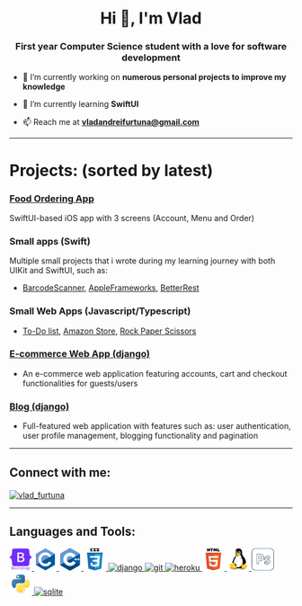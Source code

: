 <h1 align="center">Hi 👋, I'm Vlad</h1>
<h3 align="center">First year Computer Science student with a love for software development</h3>

- 🔭 I’m currently working on **numerous personal projects to improve my knowledge**

- 🌱 I’m currently learning **SwiftUI**

- 📫 Reach me at **vladandreifurtuna@gmail.com**

---

<h1 align="left">Projects: (sorted by latest)</h1>
<h3 align="left"><a href="https://github.com/furtunavlad/Appetizers">Food Ordering App</a></h3>
<p>SwiftUI-based iOS app with 3 screens (Account, Menu and Order)</p>
<h3 align="left">Small apps (Swift)</h3>
<p>Multiple small projects that i wrote during my learning journey with both UIKit and SwiftUI, such as:</p>
<p><ul><li><a href="https://github.com/furtunavlad/BarcodeScanner">BarcodeScanner</a>, <a href="https://github.com/furtunavlad/AppleFrameworks">AppleFrameworks</a>, <a href="https://github.com/furtunavlad/BetterRest">BetterRest</a> </li></ul></p>

<h3 align="left">Small Web Apps (Javascript/Typescript)</h3>
<p><ul><li><a href="https://ts-to-do-list-ten.vercel.app">To-Do list</a>, <a href="https://js-amazon-project.vercel.app/">Amazon Store</a>, <a href="https://js-rock-paper-scissors-black.vercel.app">Rock Paper Scissors</a></p> </ul>
  
<h3 align="left"><a href="https://github.com/furtunavlad/djangoEcommerceWebApp">E-commerce Web App (django)</a></h3>
<p><ul><li>An e-commerce web application featuring accounts, cart and checkout functionalities for guests/users</li></ul></p>

<h3 align="left"><a href="https://github.com/furtunavlad/djangoWebApp">Blog (django)</a></h3>
<p><ul><li>Full-featured web application with features such as: user authentication, user profile
management, blogging functionality and pagination</li></ul></p>

---

<h2 align="left">Connect with me:</h2>
<p align="left">
<a href="https://www.leetcode.com/vlad_furtuna" target="blank"><img align="center" src="https://raw.githubusercontent.com/rahuldkjain/github-profile-readme-generator/master/src/images/icons/Social/leet-code.svg" alt="vlad_furtuna" height="30" width="40" /></a>
</p>

---

<h2 align="left">Languages and Tools:</h2>
<p align="left"> <a href="https://getbootstrap.com" target="_blank" rel="noreferrer"> <img src="https://raw.githubusercontent.com/devicons/devicon/master/icons/bootstrap/bootstrap-plain-wordmark.svg" alt="bootstrap" width="40" height="40"/> </a> <a href="https://www.cprogramming.com/" target="_blank" rel="noreferrer"> <img src="https://raw.githubusercontent.com/devicons/devicon/master/icons/c/c-original.svg" alt="c" width="40" height="40"/> </a> <a href="https://www.w3schools.com/cpp/" target="_blank" rel="noreferrer"> <img src="https://raw.githubusercontent.com/devicons/devicon/master/icons/cplusplus/cplusplus-original.svg" alt="cplusplus" width="40" height="40"/> </a> <a href="https://www.w3schools.com/css/" target="_blank" rel="noreferrer"> <img src="https://raw.githubusercontent.com/devicons/devicon/master/icons/css3/css3-original-wordmark.svg" alt="css3" width="40" height="40"/> </a> <a href="https://www.djangoproject.com/" target="_blank" rel="noreferrer"> <img src="https://cdn.worldvectorlogo.com/logos/django.svg" alt="django" width="40" height="40"/> </a> <a href="https://git-scm.com/" target="_blank" rel="noreferrer"> <img src="https://www.vectorlogo.zone/logos/git-scm/git-scm-icon.svg" alt="git" width="40" height="40"/> </a> <a href="https://heroku.com" target="_blank" rel="noreferrer"> <img src="https://www.vectorlogo.zone/logos/heroku/heroku-icon.svg" alt="heroku" width="40" height="40"/> </a> <a href="https://www.w3.org/html/" target="_blank" rel="noreferrer"> <img src="https://raw.githubusercontent.com/devicons/devicon/master/icons/html5/html5-original-wordmark.svg" alt="html5" width="40" height="40"/> </a> <a href="https://www.linux.org/" target="_blank" rel="noreferrer"> <img src="https://raw.githubusercontent.com/devicons/devicon/master/icons/linux/linux-original.svg" alt="linux" width="40" height="40"/> </a> <a href="https://www.photoshop.com/en" target="_blank" rel="noreferrer"> <img src="https://raw.githubusercontent.com/devicons/devicon/master/icons/photoshop/photoshop-line.svg" alt="photoshop" width="40" height="40"/> </a> <a href="https://www.python.org" target="_blank" rel="noreferrer"> <img src="https://raw.githubusercontent.com/devicons/devicon/master/icons/python/python-original.svg" alt="python" width="40" height="40"/> </a> <a href="https://www.sqlite.org/" target="_blank" rel="noreferrer"> <img src="https://www.vectorlogo.zone/logos/sqlite/sqlite-icon.svg" alt="sqlite" width="40" height="40"/> </a> </p>
